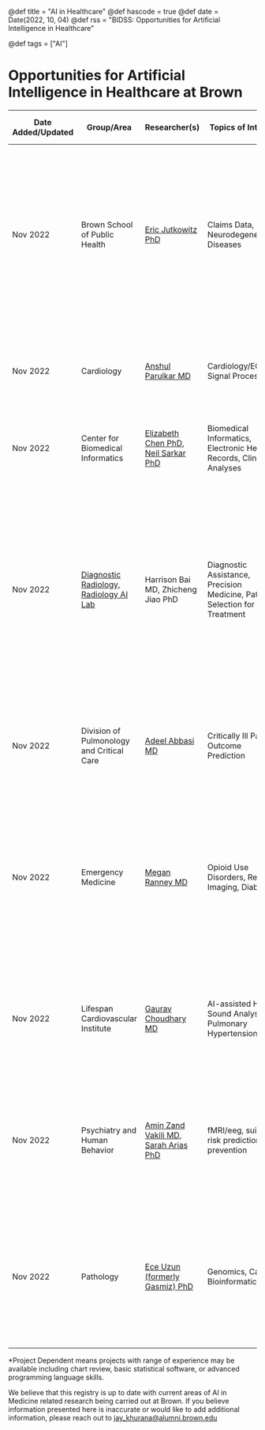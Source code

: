 @def title = "AI in Healthcare"
@def hascode = true
@def date = Date(2022, 10, 04)
@def rss = "BIDSS: Opportunities for Artificial Intelligence in Healthcare"

@def tags = ["AI"]

# Opportunities for Artificial Intelligence in Healthcare at Brown


| **Date Added/Updated** | **Group/Area**                                                                 | **Researcher(s)**                                                                                                                         | **Topics of Interest**                                                     | **Contact Information**                              | **Coding Experience Necessary?**                            | **Additional Information**                                                                                                                                                                                                                                                                                                                                           |
|------------------------|--------------------------------------------------------------------------------|-------------------------------------------------------------------------------------------------------------------------------------------|----------------------------------------------------------------------------|------------------------------------------------------|-------------------------------------------------------------|----------------------------------------------------------------------------------------------------------------------------------------------------------------------------------------------------------------------------------------------------------------------------------------------------------------------------------------------------------------------|
| Nov 2022               | Brown School of Public Health                                                  | [Eric Jutkowitz PhD](https://vivo.brown.edu/display/ejutkowi)                                                                             | Claims Data, Neurodegenerative Diseases                                    | `eric_jutkowitz@brown.edu`                           | Project-Dependent*                                          | The Brown School of Public Health has access to a significant amount of claims data for medicare/medicaid patients. There are bountiful opportunities for AI-based analyses and predictions. The list of PIs listed here is not comprehensive, many PIs in the department have access to claims datasets.                                                            |
| Nov 2022               | Cardiology                                                                     | [Anshul Parulkar MD](https://www.linkedin.com/in/anshul-parulkar/)                                                                        | Cardiology/ECG Signal Processing                                           | `anshul_parulkar@brown.edu`                          | Project-Dependent*                                          | Working on ECG processing of Apple watch data to determine risk of serious myocardial decline after Trans-Aortic Valve Replacement Procedure.                                                                                                                                                                                                                        |
| Nov 2022               | Center for Biomedical Informatics                                              | [Elizabeth Chen PhD](https://bcbi.brown.edu/people/elizabeth-s-chen-phd-facmi), [Neil Sarkar PhD](https://vivo.brown.edu/display/isarkar) | Biomedical Informatics, Electronic Health Records, Clinical Analyses       | `elizabeth_chen@brown.edu`, `neil_sarkar@brown.edu`  | Project-Dependent*, Python and/or Julia helpful             | Dr. Chen and Dr. Sarkar also help run the Scholarly Concentration in Biomedical Informatics.                                                                                                                                                                                                                                                                         |
| Nov 2022               | [Diagnostic Radiology, Radiology AI Lab](https://sites.brown.edu/airadiology/) | Harrison Bai MD, Zhicheng Jiao PhD                                                                                                        | Diagnostic Assistance, Precision Medicine, Patient Selection for Treatment | `hbai7@jhu.edu`, `zhicheng_jiao@brown.edu`           | Project-Dependent*, none-required                           | The Radiology Artificial Intelligence Lab works on a wide range of problems in clinical data science. Their goal is to develop machine learning techniques based on imaging to assist clinical decision making, avoid medical errors and ultimately improve patient health. Reach out to the PIs listed here to discuss a broad range of possible research projects. |
| Nov 2022               | Division of Pulmonology and Critical Care                                      | [Adeel Abbasi MD](https://advancectr.brown.edu/people/adeel-abbasi)                                                                       | Critically Ill Patient Outcome Prediction                                  | `adeel_abbasi@brown.edu`                             | Python Recommended                                          | Leveraging AI to analyze clinical datasets and predict complications in critically-ill patients (ex. those on heart-lung bypass machines)                                                                                                                                                                                                                            |
| Nov 2022               | Emergency Medicine                                                             | [Megan Ranney MD](https://vivo.brown.edu/display/mranney)                                                                                 | Opioid Use Disorders, Retinal Imaging, Diabetes                            | `megan_ranney@brown.edu`                             | Python or Julia Recommended                                 | Several AI-related projects are in progress in the department of emergency medicine including AI-related analysis of retinal imaging to predict diabetic retinopathy and opioid-disorder/ED visit related predictions. Reach out to Dr. Ranney to better understand some of the research                                                                             |
| Nov 2022               | Lifespan Cardiovascular Institute                                              | [Gaurav Choudhary MD](https://vivo.brown.edu/display/gchoudha)                                                                            | AI-assisted Heart Sound Analyses, Pulmonary Hypertension                   | `gaurav_choudhary@brown.edu`                         | Recommended, may be projects not requiring coding           | Several research projects are available through various investigators in the cardiovascular institute. Reach out to Dr. Choudhary to connect to PIs for specific projects.                                                                                                                                                                                           |
| Nov 2022               | Psychiatry and Human Behavior                                                  | [Amin Zand Vakili MD](https://vivo.brown.edu/display/azandvak), [Sarah Arias PhD](https://vivo.brown.edu/display/sarias1#Background)      | fMRI/eeg, suicide risk prediction and prevention                           | `amin_zandvakili@brown.edu`, `sarah_arias@brown.edu` | Project-Dependent*, support for students new to programming | Dr. Zandvakili is interested in using fMRI and EEG to better understand the pathophysiology of mental health ailments. Dr. Arias's work includes studies around suicidal ideation and depression.                                                                                                                                                                    |
| Nov 2022               | Pathology                                                                      | [Ece Uzun (formerly Gasmiz) PhD](https://vivo.brown.edu/display/dgamsiz)                                                                  | Genomics, Cancer, Bioinformatics                                           | `dilber_gamsiz@brown.edu`                            | Project Dependent*, Python or R (Python preferred)          | Dr. Uzun helps lead the bioinformatics research at lifespan's pathology department. There is access to a wide amount of genetic, imaging, and clinical data with numerous opportunities for AI-based analyses                                                                                                                                                        |

*Project Dependent means projects with range of experience may be available including chart review, basic statistical software, or advanced programming language skills.

We believe that this registry is up to date with current areas of AI in Medicine related research being carried out at Brown. If you believe information presented here is inaccurate or would like to add additional information, please reach out to jay_khurana@alumni.brown.edu


[//]: # (Note for maintainers: https://tableconvert.com/excel-to-markdown can be helpful for copying/pasting from excel/gsheets to markdown. Using PyCharm or other Jetbrains software also makes markdown formatting easier.)

